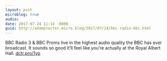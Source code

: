 ```yaml
---
layout: post
microblog: true
audio: 
date: 2017-07-24 11:14 -0000
guid: http://adamprocter.micro.blog/2017/07/24/bbc-radio-bbc.html
---
```

BBC Radio 3 & BBC Proms live in the highest audio quality the BBC has ever broadcast. It sounds so good it’ll feel like you’re actually at the Royal Albert Hall. [dctr.pro/1yp](http://dctr.pro/1yp)
